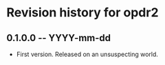 # Revision history for opdr2

## 0.1.0.0 -- YYYY-mm-dd

* First version. Released on an unsuspecting world.
